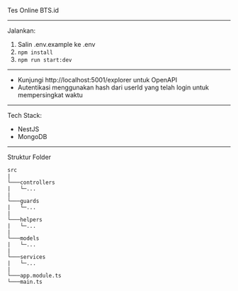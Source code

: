 Tes Online BTS.id

---

Jalankan:

1. Salin .env.example ke .env
2. `npm install`
3. `npm run start:dev`

---

- Kunjungi http://localhost:5001/explorer untuk OpenAPI
- Autentikasi menggunakan hash dari userId yang telah login untuk mempersingkat waktu

---

Tech Stack:

- NestJS
- MongoDB

---

Struktur Folder

```
src
|
└───controllers
|   └─...
|
└───guards
|   └─...
|
└───helpers
|   └─...
|
└───models
|   └─...
|
└───services
|   └─...
|
└───app.module.ts
└───main.ts
```
